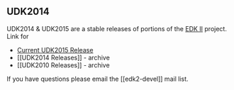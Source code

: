 UDK2014
-------

UDK2014 & UDK2015 are a stable releases of portions of the [EDK II](http://www.tianocore.org/edk2/) project. Link for

-   [Current UDK2015 Release](http://www.tianocore.org/udk/udk2015/index.html)
-   [[UDK2014 Releases]] - archive
-   [[UDK2010 Releases]] - archive

If you have questions please email the [[edk2-devel]] mail list.
